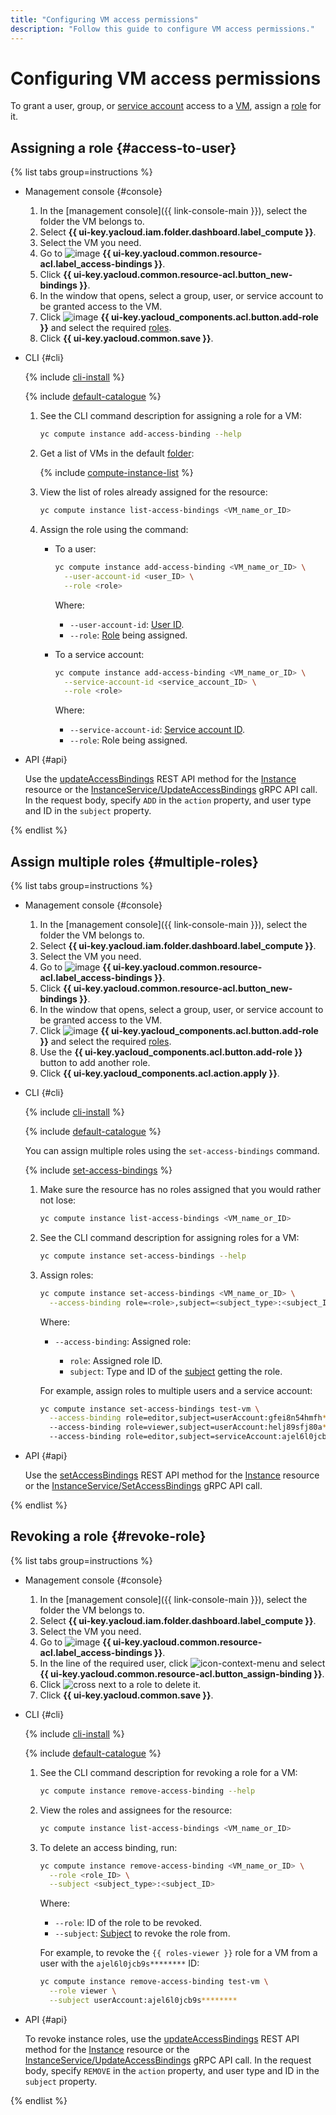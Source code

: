 ```yaml
---
title: "Configuring VM access permissions"
description: "Follow this guide to configure VM access permissions."
---
```


# Configuring VM access permissions

To grant a user, group, or [service account](../../../iam/concepts/users/service-accounts.md) access to a [VM](../../concepts/vm.md), assign a [role](../../../iam/concepts/access-control/roles.md) for it.

## Assigning a role {#access-to-user}

{% list tabs group=instructions %}

- Management console {#console}

   1. In the [management console]({{ link-console-main }}), select the folder the VM belongs to.
   1. Select **{{ ui-key.yacloud.iam.folder.dashboard.label_compute }}**.
   1. Select the VM you need.
   1. Go to ![image](../../../_assets/console-icons/persons.svg) **{{ ui-key.yacloud.common.resource-acl.label_access-bindings }}**.
   1. Click **{{ ui-key.yacloud.common.resource-acl.button_new-bindings }}**.
   1. In the window that opens, select a group, user, or service account to be granted access to the VM.
   1. Click ![image](../../../_assets/console-icons/plus.svg) **{{ ui-key.yacloud_components.acl.button.add-role }}** and select the required [roles](../../security/index.md#roles-list).
   1. Click **{{ ui-key.yacloud.common.save }}**.

- CLI {#cli}

   {% include [cli-install](../../../_includes/cli-install.md) %}

   {% include [default-catalogue](../../../_includes/default-catalogue.md) %}

   1. See the CLI command description for assigning a role for a VM:

      ```bash
      yc compute instance add-access-binding --help
      ```

   1. Get a list of VMs in the default [folder](../../../resource-manager/concepts/resources-hierarchy.md#folder):

      {% include [compute-instance-list](../../_includes_service/compute-instance-list.md) %}

   1. View the list of roles already assigned for the resource:

      ```bash
      yc compute instance list-access-bindings <VM_name_or_ID>
      ```

   1. Assign the role using the command:

      * To a user:

         ```bash
         yc compute instance add-access-binding <VM_name_or_ID> \
           --user-account-id <user_ID> \
           --role <role>
         ```

         Where:

         * `--user-account-id`: [User ID](../../../iam/operations/users/get.md).
         * `--role`: [Role](../../security/index.md#roles-list) being assigned.

      * To a service account:

         ```bash
         yc compute instance add-access-binding <VM_name_or_ID> \
           --service-account-id <service_account_ID> \
           --role <role>
         ```

         Where:

         * `--service-account-id`: [Service account ID](../../../iam/operations/sa/get-id.md).
         * `--role`: Role being assigned.

- API {#api}

   Use the [updateAccessBindings](../../api-ref/Instance/updateAccessBindings.md) REST API method for the [Instance](../../api-ref/Instance/) resource or the [InstanceService/UpdateAccessBindings](../../api-ref/grpc/instance_service.md#UpdateAccessBindings) gRPC API call. In the request body, specify `ADD` in the `action` property, and user type and ID in the `subject` property.

{% endlist %}

## Assign multiple roles {#multiple-roles}

{% list tabs group=instructions %}

- Management console {#console}

   1. In the [management console]({{ link-console-main }}), select the folder the VM belongs to.
   1. Select **{{ ui-key.yacloud.iam.folder.dashboard.label_compute }}**.
   1. Select the VM you need.
   1. Go to ![image](../../../_assets/console-icons/persons.svg) **{{ ui-key.yacloud.common.resource-acl.label_access-bindings }}**.
   1. Click **{{ ui-key.yacloud.common.resource-acl.button_new-bindings }}**.
   1. In the window that opens, select a group, user, or service account to be granted access to the VM.
   1. Click ![image](../../../_assets/console-icons/plus.svg) **{{ ui-key.yacloud_components.acl.button.add-role }}** and select the required [roles](../../security/index.md#roles-list).
   1. Use the **{{ ui-key.yacloud_components.acl.button.add-role }}** button to add another role.
   1. Click **{{ ui-key.yacloud_components.acl.action.apply }}**.

- CLI {#cli}

   {% include [cli-install](../../../_includes/cli-install.md) %}

   {% include [default-catalogue](../../../_includes/default-catalogue.md) %}

   You can assign multiple roles using the `set-access-bindings` command.

   {% include [set-access-bindings](../../../_includes/compute/set-access-bindings-note.md) %}

   1. Make sure the resource has no roles assigned that you would rather not lose:

      ```bash
      yc compute instance list-access-bindings <VM_name_or_ID>
      ```

   1. See the CLI command description for assigning roles for a VM:

      ```bash
      yc compute instance set-access-bindings --help
      ```

   1. Assign roles:

      ```bash
      yc compute instance set-access-bindings <VM_name_or_ID> \
        --access-binding role=<role>,subject=<subject_type>:<subject_ID>
      ```

      Where:

      * `--access-binding`: Assigned role:

         * `role`: Assigned role ID.
         * `subject`: Type and ID of the [subject](../../../iam/concepts/access-control/index.md#subject) getting the role.

      For example, assign roles to multiple users and a service account:

      ```bash
      yc compute instance set-access-bindings test-vm \
        --access-binding role=editor,subject=userAccount:gfei8n54hmfh********
        --access-binding role=viewer,subject=userAccount:helj89sfj80a********
        --access-binding role=editor,subject=serviceAccount:ajel6l0jcb9s********
      ```

- API {#api}

   Use the [setAccessBindings](../../api-ref/Instance/setAccessBindings.md) REST API method for the [Instance](../../api-ref/Instance/) resource or the [InstanceService/SetAccessBindings](../../api-ref/grpc/instance_service.md#SetAccessBindings) gRPC API call.

{% endlist %}

## Revoking a role {#revoke-role}

{% list tabs group=instructions %}

- Management console {#console}

   1. In the [management console]({{ link-console-main }}), select the folder the VM belongs to.
   1. Select **{{ ui-key.yacloud.iam.folder.dashboard.label_compute }}**.
   1. Select the VM you need.
   1. Go to ![image](../../../_assets/console-icons/persons.svg) **{{ ui-key.yacloud.common.resource-acl.label_access-bindings }}**.
   1. In the line of the required user, click ![icon-context-menu](../../../_assets/console-icons/ellipsis.svg) and select **{{ ui-key.yacloud.common.resource-acl.button_assign-binding }}**.
   1. Click ![cross](../../../_assets/console-icons/xmark.svg) next to a role to delete it.
   1. Click **{{ ui-key.yacloud.common.save }}**.

- CLI {#cli}

   {% include [cli-install](../../../_includes/cli-install.md) %}

   {% include [default-catalogue](../../../_includes/default-catalogue.md) %}

   1. See the CLI command description for revoking a role for a VM:

      ```bash
      yc compute instance remove-access-binding --help
      ```

   1. View the roles and assignees for the resource:

      ```bash
      yc compute instance list-access-bindings <VM_name_or_ID>
      ```

   1. To delete an access binding, run:

      ```bash
      yc compute instance remove-access-binding <VM_name_or_ID> \
        --role <role_ID> \
        --subject <subject_type>:<subject_ID>
      ```

      Where:

      * `--role`: ID of the role to be revoked.
      * `--subject`: [Subject](../../../iam/concepts/access-control/index.md#subject) to revoke the role from.

      For example, to revoke the `{{ roles-viewer }}` role for a VM from a user with the `ajel6l0jcb9s********` ID:

      ```bash
      yc compute instance remove-access-binding test-vm \
        --role viewer \
        --subject userAccount:ajel6l0jcb9s********
      ```

- API {#api}

   To revoke instance roles, use the [updateAccessBindings](../../api-ref/Instance/updateAccessBindings.md) REST API method for the [Instance](../../api-ref/Instance/) resource or the [InstanceService/UpdateAccessBindings](../../api-ref/grpc/instance_service.md#UpdateAccessBindings) gRPC API call. In the request body, specify `REMOVE` in the `action` property, and user type and ID in the `subject` property.

{% endlist %}
